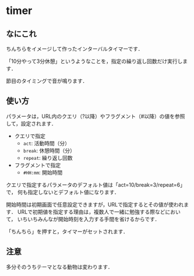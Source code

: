 # timer

## なにこれ
ちんちらをイメージして作ったインターバルタイマーです．

「10分やって3分休憩」というようなことを，指定の繰り返し回数だけ実行します．

節目のタイミングで音が鳴ります．

## 使い方

[](https://kam1arrow.github.io/timer/)

パラメータは，URL内のクエリ（?以降）やフラグメント（#以降）の値を参照して，設定されます．

- クエリで指定
  - `act`: 活動時間（分）
  - `break`: 休憩時間（分）
  - `repeat`: 繰り返し回数
- フラグメントで指定
  - `#HH:mm`: 開始時間

クエリで指定するパラメータのデフォルト値は「act=10/break=3/repeat=6」で，
何も指定しないとデフォルト値になります．
 
開始時間は初期画面で任意設定できますが，URLで指定するとその値が使われます．
URLで初期値を指定する理由は，複数人で一緒に勉強する際などにおいて，
いちいちみんなが開始時刻を入力する手間を省けるからです．

「ちんちら」を押すと，タイマーがセットされます．

## 注意

多分そのうちテーマとなる動物は変わります．
